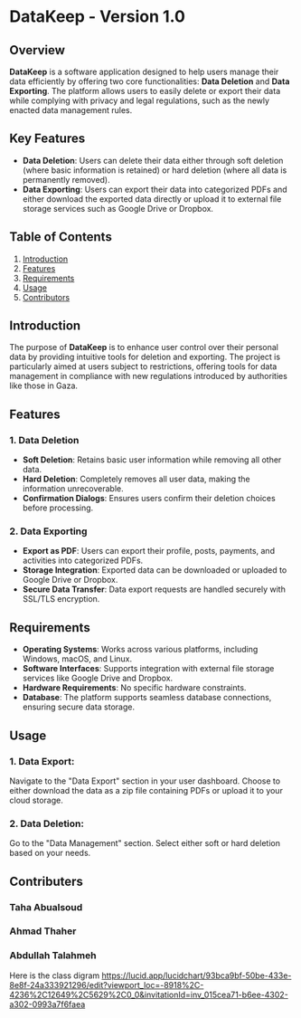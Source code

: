 # DataKeep - Version 1.0

## Overview

**DataKeep** is a software application designed to help users manage their data efficiently by offering two core functionalities: **Data Deletion** and **Data Exporting**. The platform allows users to easily delete or export their data while complying with privacy and legal regulations, such as the newly enacted data management rules.

## Key Features

- **Data Deletion**: Users can delete their data either through soft deletion (where basic information is retained) or hard deletion (where all data is permanently removed).
- **Data Exporting**: Users can export their data into categorized PDFs and either download the exported data directly or upload it to external file storage services such as Google Drive or Dropbox.

## Table of Contents

1. [Introduction](#introduction)
2. [Features](#features)
3. [Requirements](#requirements)
4. [Usage](#usage)
5. [Contributors](#contributors)

## Introduction

The purpose of **DataKeep** is to enhance user control over their personal data by providing intuitive tools for deletion and exporting. The project is particularly aimed at users subject to restrictions, offering tools for data management in compliance with new regulations introduced by authorities like those in Gaza.

## Features

### 1. **Data Deletion**
   - **Soft Deletion**: Retains basic user information while removing all other data.
   - **Hard Deletion**: Completely removes all user data, making the information unrecoverable.
   - **Confirmation Dialogs**: Ensures users confirm their deletion choices before processing.

### 2. **Data Exporting**
   - **Export as PDF**: Users can export their profile, posts, payments, and activities into categorized PDFs.
   - **Storage Integration**: Exported data can be downloaded or uploaded to Google Drive or Dropbox.
   - **Secure Data Transfer**: Data export requests are handled securely with SSL/TLS encryption.

## Requirements

- **Operating Systems**: Works across various platforms, including Windows, macOS, and Linux.
- **Software Interfaces**: Supports integration with external file storage services like Google Drive and Dropbox.
- **Hardware Requirements**: No specific hardware constraints.
- **Database**: The platform supports seamless database connections, ensuring secure data storage.


## Usage
### 1. **Data Export**:
Navigate to the "Data Export" section in your user dashboard.
Choose to either download the data as a zip file containing PDFs or upload it to your cloud storage.

### 2. **Data Deletion**:
Go to the "Data Management" section.
Select either soft or hard deletion based on your needs.


## Contributers
### **Taha Abualsoud**
### **Ahmad Thaher**
### **Abdullah Talahmeh**



Here is the class digram
https://lucid.app/lucidchart/93bca9bf-50be-433e-8e8f-24a333921296/edit?viewport_loc=-8918%2C-4236%2C12649%2C5629%2C0_0&invitationId=inv_015cea71-b6ee-4302-a302-0993a7f6faea

